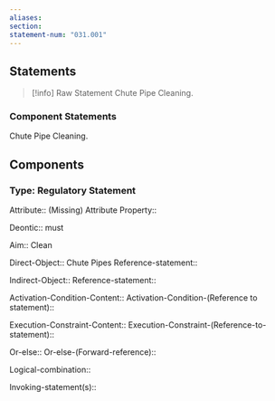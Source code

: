 ```yaml
---
aliases: 
section: 
statement-num: "031.001"
---
```

## Statements 
> [!info] Raw Statement
> Chute Pipe Cleaning.  
> 

### Component Statements
Chute Pipe Cleaning.  
## Components
### Type: Regulatory Statement
Attribute:: (Missing)
	Attribute Property::

Deontic:: must

Aim:: Clean

Direct-Object:: Chute Pipes
	Reference-statement::

Indirect-Object::
	Reference-statement::

Activation-Condition-Content:: 
	Activation-Condition-(Reference to statement)::

Execution-Constraint-Content::
	Execution-Constraint-(Reference-to-statement)::

Or-else::
	Or-else-(Forward-reference)::

Logical-combination::

Invoking-statement(s)::